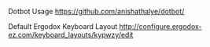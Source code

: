 Dotbot Usage
https://github.com/anishathalye/dotbot/

Default Ergodox Keyboard Layout
http://configure.ergodox-ez.com/keyboard_layouts/kypwzy/edit
